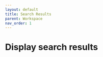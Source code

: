 ```yaml
---
layout: default
title: Search Results
parent: Workspace
nav_order: 1
---
```


# Display search results